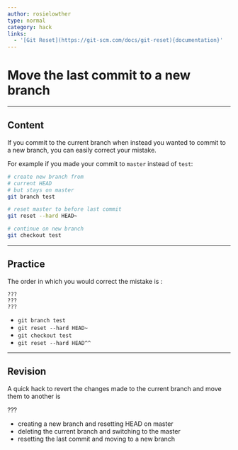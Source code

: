 ```yaml
---
author: rosielowther
type: normal
category: hack
links:
  - '[Git Reset](https://git-scm.com/docs/git-reset){documentation}'
---
```


# Move the last commit to a new branch


---

## Content

If you commit to the current branch when instead you wanted to commit to a new branch, you can easily correct your mistake.

For example if you made your commit to `master` instead of `test`:

```bash
# create new branch from
# current HEAD
# but stays on master
git branch test

# reset master to before last commit
git reset --hard HEAD~

# continue on new branch
git checkout test
```


---

## Practice

The order in which you would correct the mistake is :

    ???
    ???
    ???

* `git branch test`
* `git reset --hard HEAD~`
* `git checkout test`
* `git reset --hard HEAD^^`


---

## Revision

A quick hack to revert the changes made to the current branch and move them to another is

???

* creating a new branch and resetting HEAD on master
* deleting the current branch and switching to the master
* resetting the last commit and moving to a new branch
 
